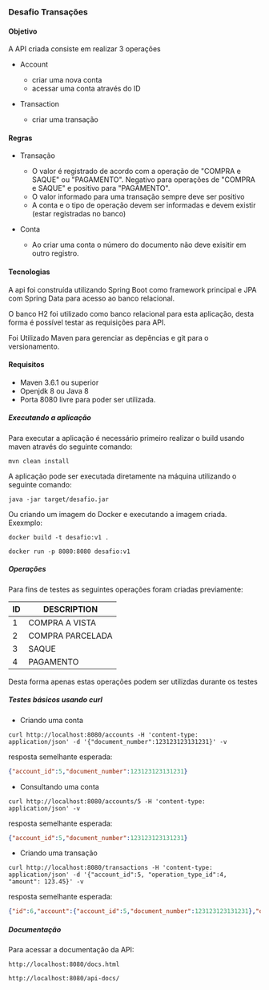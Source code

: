 ### Desafio Transações

#### Objetivo
A API criada consiste em realizar 3 operações

- Account

	- criar uma nova conta
	- acessar uma conta através do ID
	
- Transaction

	- criar uma transação
	
#### Regras
- Transação

	- O valor é registrado de acordo com a operação de "COMPRA e SAQUE" ou "PAGAMENTO". Negativo para operações de "COMPRA e SAQUE" e positivo para "PAGAMENTO".
	- O valor informado para uma transação sempre deve ser positivo
	- A conta e o tipo de operação  devem ser informadas e devem existir (estar registradas no banco)
	
- Conta

	- Ao criar uma conta o número do documento não deve exisitir em outro registro.
	
#### Tecnologias

A api foi construída utilizando Spring Boot como framework principal e JPA com Spring Data para acesso ao banco relacional.

O banco H2 foi utilizado como banco relacional para esta aplicação, desta forma é possível testar as requisições para API. 

Foi Utilizado Maven para gerenciar as depências e git para o versionamento.

#### Requisitos
- Maven 3.6.1 ou superior
- Openjdk 8 ou Java 8
- Porta 8080 livre para poder ser utilizada.


##### Executando a aplicação
Para executar a aplicação é necessário primeiro realizar o build usando maven através do seguinte comando:

```
mvn clean install
```
A aplicação pode ser executada diretamente na máquina utilizando o seguinte comando:

```
java -jar target/desafio.jar
```

Ou criando um imagem do Docker e executando a imagem criada. Exexmplo:

```
docker build -t desafio:v1 .

docker run -p 8080:8080 desafio:v1

```

##### Operações
Para fins de testes as seguintes operações foram criadas previamente:

| ID | DESCRIPTION |
|---|---|
| 1 | COMPRA A VISTA |
| 2 | COMPRA PARCELADA |
| 3 | SAQUE |
| 4 | PAGAMENTO |


Desta forma apenas estas operações podem ser utilizdas durante os testes 
 

##### Testes básicos usando curl

- Criando uma conta

```
curl http://localhost:8080/accounts -H 'content-type: application/json' -d '{"document_number":123123123131231}' -v
```
resposta semelhante esperada: 

```json
{"account_id":5,"document_number":123123123131231}
```

- Consultando uma conta

```
curl http://localhost:8080/accounts/5 -H 'content-type: application/json' -v
```

resposta semelhante esperada: 

```json
{"account_id":5,"document_number":123123123131231}
```

- Criando uma transação

```
curl http://localhost:8080/transactions -H 'content-type: application/json' -d '{"account_id":5, "operation_type_id":4, "amount": 123.45}' -v
```
resposta semelhante esperada:

```json
{"id":6,"account":{"account_id":5,"document_number":123123123131231},"operationType":{"id":4,"description":"PAGAMENTO","debt":false},"amount":123.45,"eventDate":"2021-09-07T01:01:02.935+00:00"}
```

##### Documentação
Para acessar a documentação da API:

```
http://localhost:8080/docs.html

http://localhost:8080/api-docs/

```